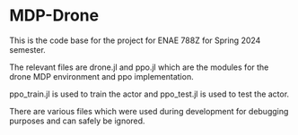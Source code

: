 # MDP-Drone

This is the code base for the project for ENAE 788Z for Spring 2024 semester.

The relevant files are drone.jl and ppo.jl which are the modules for the drone MDP environment and ppo implementation.

ppo_train.jl is used to train the actor and ppo_test.jl is used to test the actor.

There are various files which were used during development for debugging purposes and can safely be ignored.
